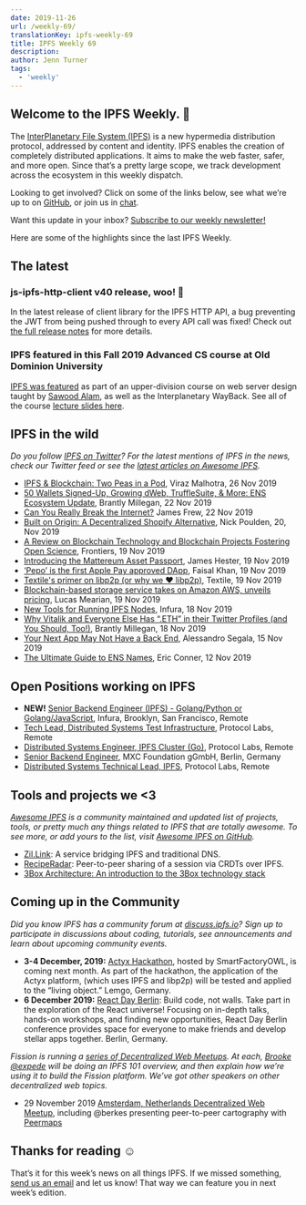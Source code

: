 ```yaml
---
date: 2019-11-26
url: /weekly-69/
translationKey: ipfs-weekly-69
title: IPFS Weekly 69
description:
author: Jenn Turner
tags:
  - 'weekly'
---
```


## Welcome to the IPFS Weekly. 👋

The [InterPlanetary File System (IPFS)](https://ipfs.io/) is a new hypermedia distribution protocol, addressed by content and identity. IPFS enables the creation of completely distributed applications. It aims to make the web faster, safer, and more open. Since that’s a pretty large scope, we track development across the ecosystem in this weekly dispatch.

Looking to get involved? Click on some of the links below, see what we’re up to on [GitHub](https://github.com/ipfs), or join us in [chat](https://riot.im/app/#/room/#ipfs:matrix.org).

Want this update in your inbox? [Subscribe to our weekly newsletter!](http://eepurl.com/gL2Pi5)

Here are some of the highlights since the last IPFS Weekly.

## The latest

### js-ipfs-http-client v40 release, woo! 🎉

In the latest release of client library for the IPFS HTTP API, a bug preventing the JWT from being pushed through to every API call was fixed! Check out [the full release notes](https://github.com/ipfs/js-ipfs-http-client/releases/tag/v40.0.0) for more details.

### IPFS featured in this Fall 2019 Advanced CS course at Old Dominion University

[IPFS was featured](https://cs531-f19.github.io/) as part of an upper-division course on web server design taught by [Sawood Alam](https://twitter.com/ibnesayeed/status/1197613980992229376?s=20), as well as the Interplanetary WayBack. See all of the course [lecture slides here](https://cs531-f19.github.io/lectures/).

## IPFS in the wild

_Do you follow [IPFS on Twitter](https://twitter.com/IPFSbot)? For the latest mentions of IPFS in the news, check our Twitter feed or see the [latest articles on Awesome IPFS](https://awesome.ipfs.io/articles/)._

- [IPFS & Blockchain: Two Peas in a Pod](https://medium.com/zubi-io/ipfs-blockchain-two-peas-in-a-pod-7377d396a223), Viraz Malhotra, 26 Nov 2019
- [50 Wallets Signed-Up, Growing dWeb, TruffleSuite, & More: ENS Ecosystem Update](https://medium.com/the-ethereum-name-service/50-wallets-signed-up-growing-dweb-trufflesuite-more-ens-ecosystem-update-23be948e23ca), Brantly Millegan, 22 Nov 2019
- [Can You Really Break the Internet?](https://www.makeuseof.com/tag/can-you-break-internet/) James Frew, 22 Nov 2019
- [Built on Origin: A Decentralized Shopify Alternative](https://medium.com/originprotocol/built-on-origin-a-decentralized-shopify-alternative-888adc4198b0), Nick Poulden, 20, Nov 2019
- [A Review on Blockchain Technology and Blockchain Projects Fostering Open Science](https://www.frontiersin.org/articles/10.3389/fbloc.2019.00016/full), Frontiers, 19 Nov 2019
- [Introducing the Mattereum Asset Passport](https://medium.com/humanizing-the-singularity/introducing-the-mattereum-asset-passport-72f28c9ba6f1), James Hester, 19 Nov 2019
- [‘Pepo’ is the first Apple Pay approved DApp](https://medium.com/technicity/pepo-is-the-first-apple-pay-approved-dapp-326686b1751), Faisal Khan, 19 Nov 2019
- [Textile's primer on libp2p (or why we ❤️ libp2p)](https://blog.textile.io/a-primer-on-libp2p/), Textile, 19 Nov 2019
- [Blockchain-based storage service takes on Amazon AWS, unveils pricing](https://www.itworld.com/article/3454365/blockchain-based-storage-service-takes-on-amazon-aws-unveils-pricing.html), Lucas Mearian, 19 Nov 2019
- [New Tools for Running IPFS Nodes](https://blog.infura.io/new-tools-for-running-ipfs-nodes-196de636f079), Infura, 18 Nov 2019
- [Why Vitalik and Everyone Else Has “.ETH” in their Twitter Profiles (and You Should, Too!)](https://medium.com/the-ethereum-name-service/why-vitalik-and-everyone-else-has-eth-in-their-twitter-profiles-and-you-should-too-f5e62731c4d1), Brantly Millegan, 18 Nov 2019
- [Your Next App May Not Have a Back End](https://medium.com/better-programming/your-next-app-may-not-have-a-backend-aacc728bd032), Alessandro Segala, 15 Nov 2019
- [The Ultimate Guide to ENS Names](https://medium.com/@eric.conner/the-ultimate-guide-to-ens-names-aa541586067a), Eric Conner, 12 Nov 2019

## Open Positions working on IPFS

- **NEW!** [Senior Backend Engineer (IPFS) - Golang/Python or Golang/JavaScript](https://consensys.net/open-roles/1965747/), Infura, Brooklyn, San Francisco, Remote
- [Tech Lead, Distributed Systems Test Infrastructure](https://jobs.lever.co/protocol/1ef5b878-573d-44fc-9fe6-c3745597c1fd), Protocol Labs, Remote
- [Distributed Systems Engineer, IPFS Cluster (Go)](https://jobs.lever.co/protocol/29207ca7-76a4-470f-b94a-e24244f9adc1), Protocol Labs, Remote
- [Senior Backend Engineer](https://www.golangprojects.com/golang-go-job-dcr-Senior-Backend-Engineer-Berlin-MXC-Foundation-gGmbH.html), MXC Foundation gGmbH, Berlin, Germany
- [Distributed Systems Technical Lead, IPFS](https://jobs.lever.co/protocol/9283f9b0-de64-4e1f-a221-5d02b0202198), Protocol Labs, Remote

## Tools and projects we <3

_[Awesome IPFS](https://awesome.ipfs.io/) is a community maintained and updated list of projects, tools, or pretty much any things related to IPFS that are totally awesome. To see more, or add yours to the list, visit [Awesome IPFS on GitHub](https://github.com/ipfs/awesome-ipfs)._

- [Zil.Link](https://www.zil.link/): A service bridging IPFS and traditional DNS.
- [RecipeRadar](https://www.reciperadar.com): Peer-to-peer sharing of a session via CRDTs over IPFS.
- [3Box Architecture: An introduction to the 3Box technology stack](https://medium.com/3box/3box-architecture-a3e35c82e919)

## Coming up in the Community

_Did you know IPFS has a community forum at [discuss.ipfs.io](https://discuss.ipfs.io/)? Sign up to participate in discussions about coding, tutorials, see announcements and learn about upcoming community events._

- **3-4 December, 2019:** [Actyx Hackathon](https://www.smartfactory-owl.de/index.php/de/veranstaltungen/smartfactoryowl/kompetenzzentrum/demonstrieren/livinglab/95-kollaboration-in-einer-produktionsanlage-mittels-dezentraler-edge-plattform), hosted by SmartFactoryOWL, is coming next month. As part of the hackathon, the application of the Actyx platform, (which uses IPFS and libp2p) will be tested and applied to the “living object.” Lemgo, Germany.
- **6 December 2019:** [React Day Berlin](https://reactday.berlin/): Build code, not walls. Take part in the exploration of the React universe! Focusing on in-depth talks, hands-on workshops, and finding new opportunities, React Day Berlin conference provides space for everyone to make friends and develop stellar apps together. Berlin, Germany.

_Fission is running a [series of Decentralized Web Meetups](https://blog.fission.codes/november2019-europe-meetups/). At each, [Brooke @expede](https://github.com/expede) will be doing an IPFS 101 overview, and then explain how we’re using it to build the Fission platform. We’ve got other speakers on other decentralized web topics._

- 29 November 2019 [Amsterdam, Netherlands Decentralized Web Meetup](https://ti.to/fission/decentralized-web-meetup-amsterdam), including @berkes presenting peer-to-peer cartography with [Peermaps](https://peermaps.org/)

## Thanks for reading ☺️

That’s it for this week’s news on all things IPFS. If we missed something, [send us an email](mailto:newsletter@ipfs.io) and let us know! That way we can feature you in next week’s edition.
